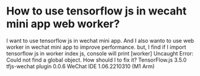 
# How to use tensorflow js in wecaht mini app web worker?

I want to use tensorflow js in wechat mini app. And I also wanto to use web worker in wechat mini app to improve performance.
but, I find if I import tensorflow js in worker index js, console will print [worker] Uncaught Error: Could not find a global object.
How should I to fix it?
TensorFlow.js 3.5.0
tfjs-wechat plugin 0.0.6
WeChat IDE 1.06.2210310 (M1 Arm)

        